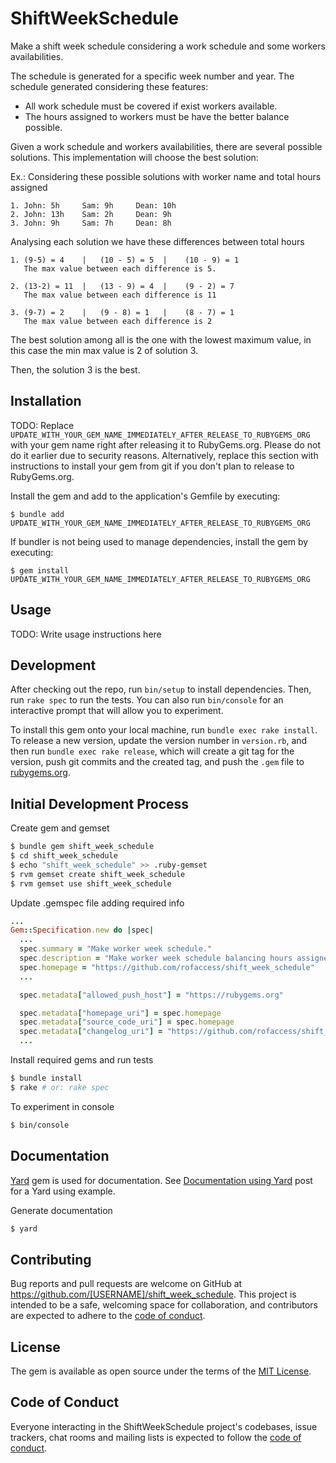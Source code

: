 # ShiftWeekSchedule

Make a shift week schedule considering a work schedule and some workers availabilities.

The schedule is generated for a specific week number and year.
The schedule generated considering these features:
- All work schedule must be covered if exist workers available.
- The hours assigned to workers must be have the better balance possible.

Given a work schedule and workers availabilities, there are several possible solutions.
This implementation will choose the best solution:

Ex.: Considering these possible solutions with worker name and total hours assigned
```
1. John: 5h     Sam: 9h     Dean: 10h
2. John: 13h    Sam: 2h     Dean: 9h
3. John: 9h     Sam: 7h     Dean: 8h
```
Analysing each solution we have these differences between total hours
```
1. (9-5) = 4    |   (10 - 5) = 5  |    (10 - 9) = 1
   The max value between each difference is 5.
   
2. (13-2) = 11  |   (13 - 9) = 4  |    (9 - 2) = 7
   The max value between each difference is 11
   
3. (9-7) = 2    |   (9 - 8) = 1   |    (8 - 7) = 1
   The max value between each difference is 2
```
The best solution among all is the one with the lowest maximum value, in this case the min max value is 2
of solution 3.

Then, the solution 3 is the best.

## Installation

TODO: Replace `UPDATE_WITH_YOUR_GEM_NAME_IMMEDIATELY_AFTER_RELEASE_TO_RUBYGEMS_ORG` with your gem name right after releasing it to RubyGems.org. Please do not do it earlier due to security reasons. Alternatively, replace this section with instructions to install your gem from git if you don't plan to release to RubyGems.org.

Install the gem and add to the application's Gemfile by executing:

    $ bundle add UPDATE_WITH_YOUR_GEM_NAME_IMMEDIATELY_AFTER_RELEASE_TO_RUBYGEMS_ORG

If bundler is not being used to manage dependencies, install the gem by executing:

    $ gem install UPDATE_WITH_YOUR_GEM_NAME_IMMEDIATELY_AFTER_RELEASE_TO_RUBYGEMS_ORG

## Usage

TODO: Write usage instructions here

## Development

After checking out the repo, run `bin/setup` to install dependencies. Then, run `rake spec` to run the tests. You can also run `bin/console` for an interactive prompt that will allow you to experiment.

To install this gem onto your local machine, run `bundle exec rake install`. To release a new version, update the version number in `version.rb`, and then run `bundle exec rake release`, which will create a git tag for the version, push git commits and the created tag, and push the `.gem` file to [rubygems.org](https://rubygems.org).

## Initial Development Process

Create gem and gemset
```sh
$ bundle gem shift_week_schedule
$ cd shift_week_schedule
$ echo "shift_week_schedule" >> .ruby-gemset
$ rvm gemset create shift_week_schedule
$ rvm gemset use shift_week_schedule
```

Update .gemspec file adding required info
```ruby
...
Gem::Specification.new do |spec|
  ...
  spec.summary = "Make worker week schedule."
  spec.description = "Make worker week schedule balancing hours assigned according worker availability."
  spec.homepage = "https://github.com/rofaccess/shift_week_schedule"
  ...

  spec.metadata["allowed_push_host"] = "https://rubygems.org"

  spec.metadata["homepage_uri"] = spec.homepage
  spec.metadata["source_code_uri"] = spec.homepage
  spec.metadata["changelog_uri"] = "https://github.com/rofaccess/shift_week_schedule/blob/main/CHANGELOG.md"
  ...
```

Install required gems and run tests
```sh
$ bundle install
$ rake # or: rake spec
```

To experiment in console
```sh
$ bin/console
```

## Documentation
[Yard](https://rubydoc.info/gems/yard/file/docs/GettingStarted.md) gem is used for documentation. See [Documentation using Yard](https://andrewfoster.hashnode.dev/documentation-using-yard) post for a Yard using example.

Generate documentation
```sh
$ yard
```

## Contributing

Bug reports and pull requests are welcome on GitHub at https://github.com/[USERNAME]/shift_week_schedule. This project is intended to be a safe, welcoming space for collaboration, and contributors are expected to adhere to the [code of conduct](https://github.com/[USERNAME]/shift_week_schedule/blob/master/CODE_OF_CONDUCT.md).

## License

The gem is available as open source under the terms of the [MIT License](https://opensource.org/licenses/MIT).

## Code of Conduct

Everyone interacting in the ShiftWeekSchedule project's codebases, issue trackers, chat rooms and mailing lists is expected to follow the [code of conduct](https://github.com/[USERNAME]/shift_week_schedule/blob/master/CODE_OF_CONDUCT.md).
